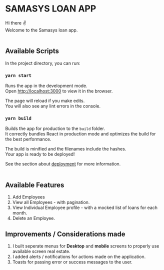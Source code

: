 # SAMASYS LOAN APP<br>
Hi there ✌ <br>
Welcome to the Samasys loan app.<br><br>

## Available Scripts

In the project directory, you can run:

### `yarn start`

Runs the app in the development mode.\
Open [http://localhost:3000](http://localhost:3000) to view it in the browser.

The page will reload if you make edits.\
You will also see any lint errors in the console.

### `yarn build`

Builds the app for production to the `build` folder.\
It correctly bundles React in production mode and optimizes the build for the best performance.

The build is minified and the filenames include the hashes.\
Your app is ready to be deployed!

See the section about [deployment](https://facebook.github.io/create-react-app/docs/deployment) for more information.<br><br>

## Available Features
1. Add Employees
2. View all Employees - with pagination.
3. View Individual Employee profile - with a mocked list of loans for each month.
4. Delete an Employee.

## Improvements / Considerations made
1. I built seperate menus for **Desktop** and **mobile** screens to properly use available screen real estate.
2. I added alerts / notifications for actions made on the application.
3. Toasts for passing error or success messages to the user.
